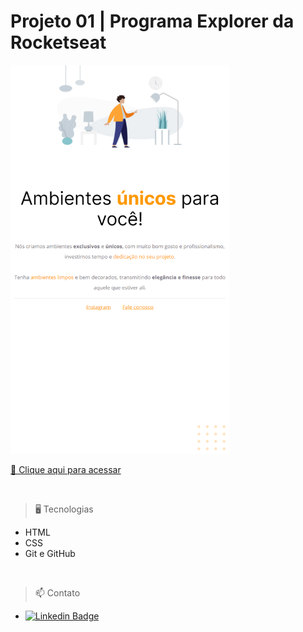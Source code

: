 # Projeto 01 | Programa Explorer da Rocketseat

<img src="./images/img2.png" width=350px>

[🔗 Clique aqui para acessar](https://alineviana.github.io/html-css/)

<br>

> 🖥️ Tecnologias

- HTML
- CSS
- Git e GitHub

<br>

> 📫 Contato

 - [![Linkedin Badge](https://img.shields.io/badge/-LinkedIn-blue?style=flat-square&logo=Linkedin&logoColor=white&link=https://www.linkedin.com/in/beatriz-makowski/)](https://www.linkedin.com/in/alinecviana/) 

